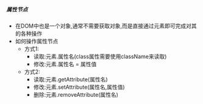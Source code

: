 ##### 属性节点

- 在DOM中也是一个对象,通常不需要获取对象,而是直接通过元素即可完成对其的各种操作
- 如何操作属性节点
  - 方式1:
    - 读取:元素.属性名(class属性需要使用className来读取)
    - 修改:元素.属性名 = 属性值
  - 方式2:
    - 读取:元素.getAttribute(属性名)
    - 修改:元素.setAttribute(属性名,属性值)
    - 删除:元素.removeAttribute(属性名)